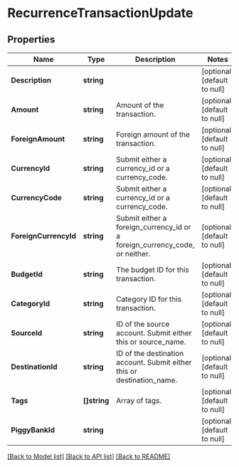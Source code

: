 # RecurrenceTransactionUpdate

## Properties
Name | Type | Description | Notes
------------ | ------------- | ------------- | -------------
**Description** | **string** |  | [optional] [default to null]
**Amount** | **string** | Amount of the transaction. | [optional] [default to null]
**ForeignAmount** | **string** | Foreign amount of the transaction. | [optional] [default to null]
**CurrencyId** | **string** | Submit either a currency_id or a currency_code. | [optional] [default to null]
**CurrencyCode** | **string** | Submit either a currency_id or a currency_code. | [optional] [default to null]
**ForeignCurrencyId** | **string** | Submit either a foreign_currency_id or a foreign_currency_code, or neither. | [optional] [default to null]
**BudgetId** | **string** | The budget ID for this transaction. | [optional] [default to null]
**CategoryId** | **string** | Category ID for this transaction. | [optional] [default to null]
**SourceId** | **string** | ID of the source account. Submit either this or source_name. | [optional] [default to null]
**DestinationId** | **string** | ID of the destination account. Submit either this or destination_name. | [optional] [default to null]
**Tags** | **[]string** | Array of tags. | [optional] [default to null]
**PiggyBankId** | **string** |  | [optional] [default to null]

[[Back to Model list]](../README.md#documentation-for-models) [[Back to API list]](../README.md#documentation-for-api-endpoints) [[Back to README]](../README.md)

